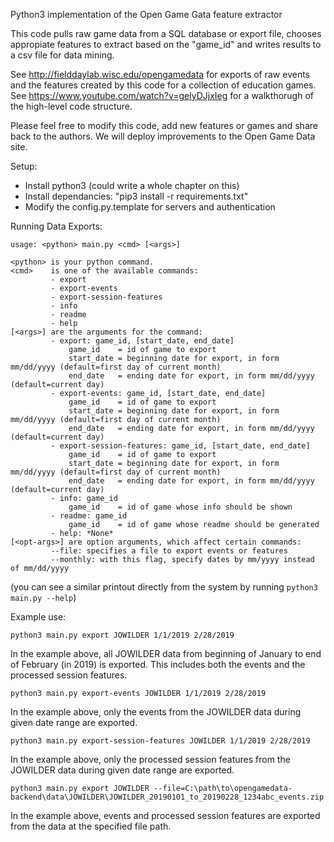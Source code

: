 Python3 implementation of the Open Game Gata feature extractor  

This code pulls raw game data from a SQL database or export file, chooses appropiate features to extract based on the "game_id" and writes results to a csv file for data mining.

See http://fielddaylab.wisc.edu/opengamedata for exports of raw events and the features created by this code for a collection of education games.
See https://www.youtube.com/watch?v=gelyDJjxIeg for a walkthorugh of the high-level code structure.

Please feel free to modify this code, add new features or games and share back to the authors. We will deploy improvements to the Open Game Data site.

Setup:

* Install python3 (could write a whole chapter on this)
* Install dependancies: "pip3 install -r requirements.txt"
* Modify the config.py.template for servers and authentication

Running Data Exports:  

```
usage: <python> main.py <cmd> [<args>]

<python> is your python command.
<cmd>    is one of the available commands:
         - export
         - export-events
         - export-session-features
         - info
         - readme
         - help
[<args>] are the arguments for the command:
         - export: game_id, [start_date, end_date]
             game_id    = id of game to export
             start_date = beginning date for export, in form mm/dd/yyyy (default=first day of current month)
             end_date   = ending date for export, in form mm/dd/yyyy (default=current day)
         - export-events: game_id, [start_date, end_date]
             game_id    = id of game to export
             start_date = beginning date for export, in form mm/dd/yyyy (default=first day of current month)
             end_date   = ending date for export, in form mm/dd/yyyy (default=current day)
         - export-session-features: game_id, [start_date, end_date]
             game_id    = id of game to export
             start_date = beginning date for export, in form mm/dd/yyyy (default=first day of current month)
             end_date   = ending date for export, in form mm/dd/yyyy (default=current day)
         - info: game_id
             game_id    = id of game whose info should be shown
         - readme: game_id
             game_id    = id of game whose readme should be generated
         - help: *None*
[<opt-args>] are option arguments, which affect certain commands:
         --file: specifies a file to export events or features
         --monthly: with this flag, specify dates by mm/yyyy instead of mm/dd/yyyy
```
(you can see a similar printout directly from the system by running ```python3 main.py --help```)

Example use:
```
python3 main.py export JOWILDER 1/1/2019 2/28/2019
```
In the example above, all JOWILDER data from beginning of January to end of February (in 2019) is exported. This includes both the events and the processed session features.

```
python3 main.py export-events JOWILDER 1/1/2019 2/28/2019
```
In the example above, only the events from the JOWILDER data during given date range are exported.

```
python3 main.py export-session-features JOWILDER 1/1/2019 2/28/2019
```
In the example above, only the processed session features from the JOWILDER data during given date range are exported.

```
python3 main.py export JOWILDER --file=C:\path\to\opengamedata-backend\data\JOWILDER\JOWILDER_20190101_to_20190228_1234abc_events.zip
```
In the example above, events and processed session features are exported from the data at the specified file path.
